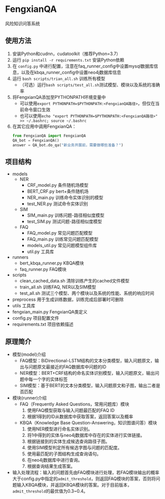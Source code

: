# FengxianQA
风险知识问答系统
## 使用方法
1. 安装Python和cudnn，cudatoolkit（推荐Python=3.7）
2. 运行 `pip install -r requirements.txt` 安装Python依赖
3. 在 `config.py` 中进行配置，注意在faq_runner_config中设置mysql数据库信息，以及在kbqa_runner_config中设置neo4j数据库信息
4. 运行 `bash scripts/trian_all.sh` 训练所有模型
    * （可选）运行`bash scripts/test_all.sh`测试模型、模块以及系统的准确率
5. 将FengxianQA添加至PYTHONPATH环境变量中
    * 可以使用`export PYTHONPATH=$PYTHONPATH:<FengxianQA路径>`，但仅在当前命令窗口生效
    * 也可以使用`echo "export PYTHONPATH=$PYTHONPATH:<FengxianQA路径>" >> ~/.bashrc; source ~/.bashrc`
6. 在其它应用中调用FengxianQA： 
    ```Python
    from FengxianQA import FengxianQA
    QA_bot = FengxianQA()
    answer = QA_bot.do_qa("新业务开展前，需要做哪些准备？")
    ```

## 项目结构
* models
    * NER
        * CRF_model.py    条件随机场模型
        * BERT_CRF.py     bert+条件随机场
        * NER_main.py     训练命令实体识别的模型
        * test_NER.py     测试命令实体识别
    * SIM
        * SIM_main.py     训练问题-路径相似度模型
        * test_SIM.py     测试问题-路径相似度模型
    * FAQ
        * FAQ_model.py    常见问题匹配模型
        * FAQ_main.py     训练常见问题匹配模型
        * models_util.py  常见问题模型组件库
        * util.py         工具库
* runners
    * bert_kbqa_runner.py KBQA模块
    * faq_runner.py       FAQ模块
* scripts
    * clean_cached_data.sh 清除训练产生的cached文件模型
    * train_all.sh         训练FAQ, NER以及SIM模型
    * test_all.sh          测试三个模型、两个模块以及系统的性能、系统的响应时间
* preprocess 用于生成训练数据，训练完成后部署时可删除
* utils 工具库
* fengxian_main.py  FengxianQA类定义
* config.py 项目配置文件
* requirements.txt 项目依赖描述

## 原理简介
* 模型(model)介绍
    * FAQ模型：BiDirectional-LSTM结构的文本分类模型，输入问题原文，输出与问题原文最接近的FAQ数据库中问题的ID
    * NER模型：BERT+CRF结构的命名实体识别模型，输入问题原文，输出问题中每一个字的实体标签
    * SIM模型：基于BERT的文本分类模型，输入问题原文和子图，输出二者是否匹配
* 模块(runner)介绍
    * FAQ（Frequently Asked Questions，常用问题库）模块
        1. 使用FAQ模型获取与输入问题最匹配的FAQ ID
        2. 根据1得到的ID从数据库中获取答案，返回答案以及概率
    * KBQA（Knowledge Base Question-Answering，知识图谱问答）模块
        1. 使用NER模型进行命名实体识别。
        2. 将1中得到的实体与neo4j数据库中存在的实体进行实体链接。
        3. 根据链接到的实体生成候选查询路径子图。
        4. 使用SIM模型判定所有候选字图与问题的匹配度。
        5. 使用最匹配的子图结构生成查询语句。
        6. 在neo4j数据库中进行查询。
        7. 根据查询结果生成答案。
* 输入处理流程：输入的问题首先由FAQ模块进行处理，若FAQ模块输出的概率大于config.py中指定的`admit_threshold`，则返回FAQ模块的答案，否则将问题输入KBQA模块，并返回KBQA模块的答案。对于目前版本，`admit_threshold`的最优值为0.3~0.4。